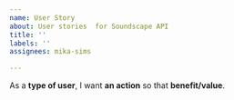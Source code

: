 ```yaml
---
name: User Story
about: User stories  for Soundscape API
title: ''
labels: ''
assignees: mika-sims

---
```


As a **type of user**, I want **an action** so that **benefit/value**.
